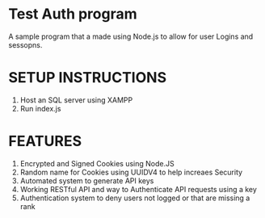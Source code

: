 # Test Auth program
A sample program that a made using Node.js to allow for user Logins and sessopns.

# SETUP INSTRUCTIONS
1. Host an SQL server using XAMPP 
2. Run index.js

# FEATURES
1. Encrypted and Signed Cookies using Node.JS
2. Random name for Cookies using UUIDV4 to help increaes Security
3. Automated system to generate API keys
4. Working RESTful API and way to Authenticate API requests using a key
5. Authentication system to deny users not logged or that are missing a rank
